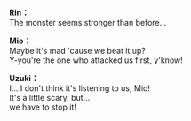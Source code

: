 # 

  
**Rin：**  
The monster seems stronger than before...  
  
**Mio：**  
Maybe it's mad 'cause we beat it up?  
Y-you're the one who attacked us first, y'know!  
  
**Uzuki：**  
I... I don't think it's listening to us, Mio!  
It's a little scary, but...  
 we have to stop it!  
